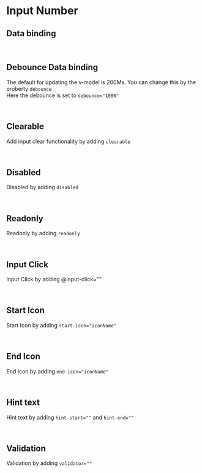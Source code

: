 # Input Number

## Data binding

<hhl-live-editor title="" htmlCode='
      <template>
      <div class="flex items-center gap-4">
            <H_inputNumber v-model="num" label="Number input"></H_numberText>
      </div>
      </template>
      <script>
            const num = ref(27);
            return {num}
      </script>
'>
</hhl-live-editor>

<br>

## Debounce Data binding

The default for updating the v-model is 200Ms.
You can change this by the proberty `debounce`
<br>
Here the debounce is set to `debounce="1000"`

<hhl-live-editor title="" htmlCode='
      <template>
      <div class="flex items-center gap-4 p-4">
            <H_inputNumber v-model="num" label="Number input" :debounce="1000"></H_inputNumber>
            <H_inputNumber v-model="num" label="Number input"></H_inputNumber>
      </div>
      </template>
      <script>
            const num = ref(27);
            return {num}
      </script>
'>
</hhl-live-editor>

<br>

## Clearable

Add input clear functionality by adding `clearable`

<hhl-live-editor title="" htmlCode='
      <template>
      <div class="flex items-center gap-4">
            <H_inputNumber clearable v-model="num" label="Number input"></H_inputNumber>
      </div>
      </template>
      <script>
            const num = ref(22);
            return {num}
      </script>
'>
</hhl-live-editor>

<br>

## Disabled

Disabled by adding `disabled`

<hhl-live-editor title="" htmlCode='
      <template>
     <div class="flex items-center gap-4">
            <H_inputNumber disabled v-model="num" label="Number input"></H_inputNumber>
      </div>
      </template>
      <script>
            const num = ref(22);
            return {num}
      </script>
'>
</hhl-live-editor>

<br>

## Readonly

Readonly by adding `readonly`

<hhl-live-editor title="" htmlCode='
      <template>
      <div class="flex items-center gap-4">
            <H_inputNumber readonly v-model="num" label="Number input"></H_inputNumber>
      </div>
      </template>
      <script>
            const num = ref(22);
            return {num}
      </script>
'>
</hhl-live-editor>

<br>

## Input Click

Input Click by adding @input-click=""

<hhl-live-editor title="" htmlCode='
      <template>
      <div class="flex items-center gap-4">
            <H_inputNumber @input-click="click(num)" v-model="num" label="Number input"></H_inputNumber>
      </div>
      </template>
      <script>
            const num = ref(55);
            function click(e) {
                  alert(e);
            }
            return {num, click}
      </script>
'>
</hhl-live-editor>

<br>

## Start Icon

Start Icon by adding `start-icon="iconName"`

<hhl-live-editor title="" htmlCode='
      <template>
      <div class="flex items-center gap-4">
            <H_inputNumber v-model="num" label="Number input">
                  <template v-slot:start>
                  <H_icon icon="mail" btn="standard" @click="click(num)"></H_icon>
                  </template>
            </H_inputNumber>
      </div>
      </template>
      <script>
            const num = ref(22);
            function click(e) {
                  alert(e);
            }
            return {num, click}
      </script>
'>
</hhl-live-editor>

<br>

## End Icon

End Icon by adding `end-icon="iconName"`

<hhl-live-editor title="" htmlCode='
      <template>
      <div class="flex items-center gap-4">
            <H_inputNumber v-model="num" label="Number input">
                  <template v-slot:end>
                        <H_icon icon="mail" btn="standard" @click="click(num)"></H_icon>
                  </template>
            </H_inputNumber>
      </div>
      </template>
      <script>
            const num = ref(22);
            function click(e) {
                  alert(e);
            }
            return {num, click}
      </script>
'>
</hhl-live-editor>

<br>

## Hint text

Hint text by adding `hint-start=""` and `hint-end=""`

<hhl-live-editor title="" htmlCode='
      <template>
      <div class="flex items-center gap-4">
            <H_inputNumber hint-start="hint-start." hint-end="hint-end."  v-model="num" label="Number input"></H_inputNumber>
      </div>
      </template>
      <script>
            const num = ref(22);
            return {num}
      </script>
'>
</hhl-live-editor>

<br>

## Validation

Validation by adding `validator=""`

<hhl-live-editor title="" htmlCode='
      <template>
      <div class="flex items-center gap-4">
      <H_inputNumber v-model="num" label="Min value 2" :validator="[v.numMin(2)]"></H_inputNumber>
      <H_inputNumber v-model="num2" label="Max value 23" :validator="[v.numMax(23)]"></H_inputNumber>
       </div>
      </template>
      <script>
      // import { validator } from "components/utils/validator";
      const {validator} = fakeImport;
      const num = ref(1);
      const num2 = ref(24);
      const v = validator;
      return {num,num2, v}
      </script>
'>
</hhl-live-editor>

<br>
